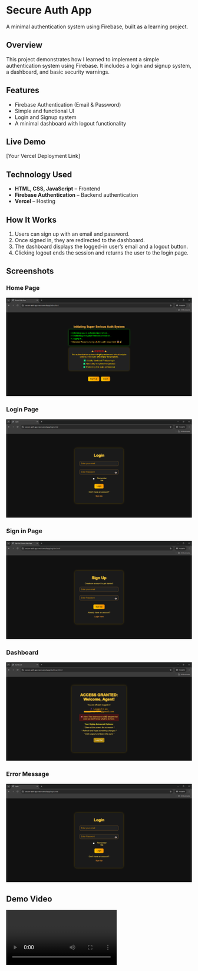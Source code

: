 # Secure Auth App

A minimal authentication system using Firebase, built as a learning project.

## Overview

This project demonstrates how I learned to implement a simple authentication system using Firebase. It includes a login and signup system, a dashboard, and basic security warnings.

## Features

- Firebase Authentication (Email & Password)
- Simple and functional UI
- Login and Signup system
- A minimal dashboard with logout functionality

## Live Demo

[Your Vercel Deployment Link]

##  Technology Used

- **HTML, CSS, JavaScript** – Frontend  
- **Firebase Authentication** – Backend authentication  
- **Vercel** – Hosting  

## How It Works

1. Users can sign up with an email and password.
2. Once signed in, they are redirected to the dashboard.
3. The dashboard displays the logged-in user’s email and a logout button.
4. Clicking logout ends the session and returns the user to the login page.

## Screenshots  
### Home Page
![Home Page](./assets(readme)/ind.png)  

### Login Page  
![Login Page](./assets(readme)/log.png)  

### Sign in Page
![Sign in Page](./assets(readme)/sign.png)  

### Dashboard  
![Dashboard](./assets(readme)/fin.png)  

### Error Message  
![Warning](./assets(readme)/log.png)  

## Demo Video  

![Demo Video](https://user-images.githubusercontent.com/yourusername/demo.mp4)  
